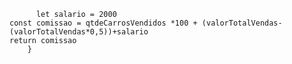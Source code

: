 ```function calculaSalario(qtdeCarrosVendidos, valorTotalVendas) {
      let salario = 2000
const comissao = qtdeCarrosVendidos *100 + (valorTotalVendas-(valorTotalVendas*0,5))+salario
return comissao
    }
```